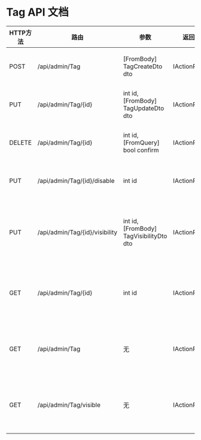 # Tag API 文档

| HTTP方法 | 路由 | 参数 | 返回值 | 描述 |
|---------|------|------|--------|------|
| POST | /api/admin/Tag | [FromBody] TagCreateDto dto | IActionResult | 创建标签 |
| PUT | /api/admin/Tag/{id} | int id, [FromBody] TagUpdateDto dto | IActionResult | 更新标签 |
| DELETE | /api/admin/Tag/{id} | int id, [FromQuery] bool confirm | IActionResult | 删除标签 |
| PUT | /api/admin/Tag/{id}/disable | int id | IActionResult | 禁用标签 |
| PUT | /api/admin/Tag/{id}/visibility | int id, [FromBody] TagVisibilityDto dto | IActionResult | 设置标签可见性 |
| GET | /api/admin/Tag/{id} | int id | IActionResult | 获取标签详情 |
| GET | /api/admin/Tag | 无 | IActionResult | 获取所有标签 |
| GET | /api/admin/Tag/visible | 无 | IActionResult | 获取可见标签 |

